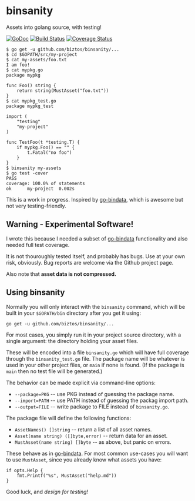 # binsanity

Assets into golang source, with testing!

[![GoDoc][b1]][doc] [![Build Status][b2]][ci] [![Coverage Status][b3]][cov]


[b1]: https://godoc.org/github.com/biztos/binsanity?status.svg
[doc]: https://godoc.org/github.com/biztos/binsanity
[b2]: https://travis-ci.org/biztos/binsanity.svg?branch=master
[ci]: https://travis-ci.org/biztos/binsanity
[b3]: https://coveralls.io/repos/github/biztos/binsanity/badge.svg
[cov]: https://coveralls.io/github/biztos/binsanity

    $ go get -u github.com/biztos/binsanity/...
    $ cd $GOPATH/src/my-project
    $ cat my-assets/foo.txt
    I am foo!
    $ cat mypkg.go
    package mypkg

    func Foo() string {
        return string(MustAsset("foo.txt"))
    }
    $ cat mypkg_test.go
    package mypkg_test

    import (
        "testing"
        "my-project"
    )

    func TestFoo(t *testing.T) {
        if mypkg.Foo() == "" {
            t.Fatal("no foo")
        }
    }
    $ binsanity my-assets
    $ go test -cover
    PASS
    coverage: 100.0% of statements
    ok  	my-project	0.002s
    
This is a work in progress. Inspired by [go-bindata][gbd], which is awesome
but not very testing-friendly.

## Warning - Experimental Software!

I wrote this because I needed a subset of [go-bindata][gbd] functionality and
also needed full test coverage.

It is not thouroughly tested itself, and probably has bugs.  Use at your own
risk, obviously.  Bug reports are welcome via the Github project page.

Also note that **asset data is not compressed.**

## Using binsanity

Normally you will only interact with the `binsanity` command, which will be
built in your `$GOPATH/bin` directory after you get it using:

    go get -u github.com/biztos/binsanity/...

For most cases, you simply run it in your project source directory, with a
single argument: the directory holding your asset files.

These will be encoded into a file `binsanity.go` which will have full
coverage through the `binsanity_test.go` file. The package name will be
whatever is used in your other project files, or `main` if none is found. (If
the package is `main` then no test file will be generated.)

The behavior can be made explicit via command-line options:

* `--package=PKG` -- use PKG instead of guessing the package name.
* `--import=PATH` -- use PATH instead of guessing the packag import path.
* `--output=FILE` -- write package to FILE instead of `binsanity.go`.

The package file will define the following functions:

* `AssetNames() []string` -- return a list of all asset names.
* `Asset(name string) ([]byte,error)` -- return data for an asset.
* `MustAsset(name string) []byte` -- as above, but panic on errors.

These behave as in [go-bindata][gbd].  For most common use-cases you will
want to use `MustAsset`, since you already know what assets you have:

    if opts.Help {
        fmt.Printf("%s", MustAsset("help.md"))
    }

[gbd]: https://github.com/jteeuwen/go-bindata

Good luck, and *design for testing!*
